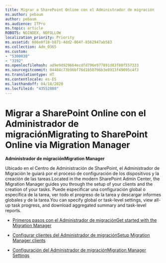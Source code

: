 ```yaml
---
title: Migrar a SharePoint Online con el Administrador de migración
ms.author: pebaum
author: pebaum
ms.audience: ITPro
ms.topic: article
ROBOTS: NOINDEX, NOFOLLOW
localization_priority: Priority
ms.assetid: 686e8f18-b871-4dd2-864f-8562947ab583
ms.collection: Adm_O365
ms.custom:
- "5300030"
- "3192"
ms.openlocfilehash: ad9e9d929664ecdfd796e977891d83f80f557333
ms.sourcegitcommit: 04484c73b96bf76d1b50796b3e8913f49095c4f3
ms.translationtype: HT
ms.contentlocale: es-ES
ms.lasthandoff: 04/18/2020
ms.locfileid: "43552808"
---
```

# <a name="migrating-to-sharepoint-online-via-migration-manager"></a><span data-ttu-id="79352-102">Migrar a SharePoint Online con el Administrador de migración</span><span class="sxs-lookup"><span data-stu-id="79352-102">Migrating to SharePoint Online via Migration Manager</span></span>

<span data-ttu-id="79352-103">**Administrador de migración**</span><span class="sxs-lookup"><span data-stu-id="79352-103">**Migration Manager**</span></span>

<span data-ttu-id="79352-104">Ubicado en el Centro de Administración de SharePoint, el Administrador de Migración le guiará por el proceso de configuración de los dispositivos y la creación de las tareas.</span><span class="sxs-lookup"><span data-stu-id="79352-104">Located in the modern SharePoint Admin Center, the Migration Manager guides you through the setup of your clients and the creation of your tasks.</span></span> <span data-ttu-id="79352-105">Puede especificar una configuración global o específica de la tarea, ver todo el progreso de la tarea y descargar informes globales y de la tarea.</span><span class="sxs-lookup"><span data-stu-id="79352-105">You can specify global or task-level settings, view all-up task progress, and download aggregated summary and task-level reports.</span></span>

- [<span data-ttu-id="79352-106">Primeros pasos con el Administrador de migración</span><span class="sxs-lookup"><span data-stu-id="79352-106">Get started with the Migration Manager</span></span>](https://docs.microsoft.com/sharepointmigration/mm-get-started)

- [<span data-ttu-id="79352-107">Configurar clientes del Administrador de migración</span><span class="sxs-lookup"><span data-stu-id="79352-107">Setup Migration Manager clients</span></span>](https://docs.microsoft.com/sharepointmigration/mm-setup-clients)

- [<span data-ttu-id="79352-108">Configuración del Administrador de migración</span><span class="sxs-lookup"><span data-stu-id="79352-108">Migration Manager Settings</span></span>](https://docs.microsoft.com/sharepointmigration/mm-settings)
